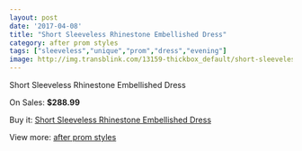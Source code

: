 ```yaml
---
layout: post
date: '2017-04-08'
title: "Short Sleeveless Rhinestone Embellished Dress"
category: after prom styles
tags: ["sleeveless","unique","prom","dress","evening"]
image: http://img.transblink.com/13159-thickbox_default/short-sleeveless-rhinestone-embellished-dress.jpg
---
```

Short Sleeveless Rhinestone Embellished Dress

On Sales: **$288.99**
<a href="https://www.transblink.com/en/after-prom-styles/4224-short-sleeveless-rhinestone-embellished-dress.html"><amp-img layout="responsive" width="600" height="600" src="//img.transblink.com/13159-thickbox_default/short-sleeveless-rhinestone-embellished-dress.jpg" alt="Short Sleeveless Rhinestone Embellished Dress 0" /></a>
<a href="https://www.transblink.com/en/after-prom-styles/4224-short-sleeveless-rhinestone-embellished-dress.html"><amp-img layout="responsive" width="600" height="600" src="//img.transblink.com/13163-thickbox_default/short-sleeveless-rhinestone-embellished-dress.jpg" alt="Short Sleeveless Rhinestone Embellished Dress 1" /></a>
<a href="https://www.transblink.com/en/after-prom-styles/4224-short-sleeveless-rhinestone-embellished-dress.html"><amp-img layout="responsive" width="600" height="600" src="//img.transblink.com/13162-thickbox_default/short-sleeveless-rhinestone-embellished-dress.jpg" alt="Short Sleeveless Rhinestone Embellished Dress 2" /></a>
<a href="https://www.transblink.com/en/after-prom-styles/4224-short-sleeveless-rhinestone-embellished-dress.html"><amp-img layout="responsive" width="600" height="600" src="//img.transblink.com/13161-thickbox_default/short-sleeveless-rhinestone-embellished-dress.jpg" alt="Short Sleeveless Rhinestone Embellished Dress 3" /></a>
<a href="https://www.transblink.com/en/after-prom-styles/4224-short-sleeveless-rhinestone-embellished-dress.html"><amp-img layout="responsive" width="600" height="600" src="//img.transblink.com/13160-thickbox_default/short-sleeveless-rhinestone-embellished-dress.jpg" alt="Short Sleeveless Rhinestone Embellished Dress 4" /></a>

Buy it: [Short Sleeveless Rhinestone Embellished Dress](https://www.transblink.com/en/after-prom-styles/4224-short-sleeveless-rhinestone-embellished-dress.html "Short Sleeveless Rhinestone Embellished Dress")

View more: [after prom styles](https://www.transblink.com/en/55-after-prom-styles "after prom styles")